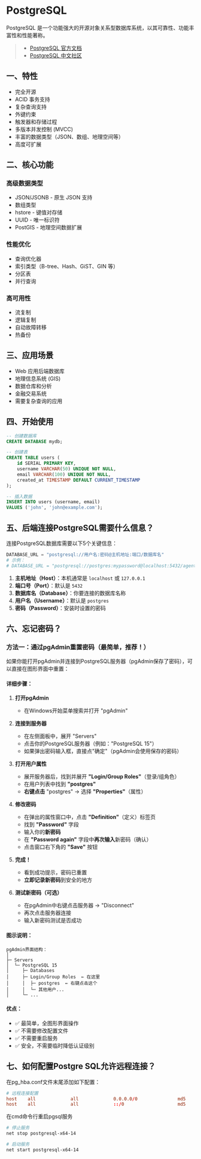 # PostgreSQL

PostgreSQL 是一个功能强大的开源对象关系型数据库系统，以其可靠性、功能丰富性和性能著称。

> - [PostgreSQL 官方文档](https://www.postgresql.org/docs/)
> - [PostgreSQL 中文社区](http://www.postgres.cn/)

## 一、特性

- 完全开源
- ACID 事务支持
- 复杂查询支持
- 外键约束
- 触发器和存储过程
- 多版本并发控制 (MVCC)
- 丰富的数据类型（JSON、数组、地理空间等）
- 高度可扩展

## 二、核心功能

### 高级数据类型
- JSON/JSONB - 原生 JSON 支持
- 数组类型
- hstore - 键值对存储
- UUID - 唯一标识符
- PostGIS - 地理空间数据扩展

### 性能优化
- 查询优化器
- 索引类型（B-tree、Hash、GiST、GIN 等）
- 分区表
- 并行查询

### 高可用性
- 流复制
- 逻辑复制
- 自动故障转移
- 热备份

## 三、应用场景

- Web 应用后端数据库
- 地理信息系统 (GIS)
- 数据仓库和分析
- 金融交易系统
- 需要复杂查询的应用

## 四、开始使用

```sql
-- 创建数据库
CREATE DATABASE mydb;

-- 创建表
CREATE TABLE users (
    id SERIAL PRIMARY KEY,
    username VARCHAR(50) UNIQUE NOT NULL,
    email VARCHAR(100) UNIQUE NOT NULL,
    created_at TIMESTAMP DEFAULT CURRENT_TIMESTAMP
);

-- 插入数据
INSERT INTO users (username, email) 
VALUES ('john', 'john@example.com');
```

## 五、后端连接PostgreSQL需要什么信息？

连接PostgreSQL数据库需要以下5个关键信息：

```python
DATABASE_URL = "postgresql://用户名:密码@主机地址:端口/数据库名"
# 示例：
# DATABASE_URL = "postgresql://postgres:mypassword@localhost:5432/agent_management"
```

1. **主机地址（Host）**：本机通常是 `localhost` 或 `127.0.0.1`
2. **端口号（Port）**：默认是 `5432`
3. **数据库名（Database）**：你要连接的数据库名称
4. **用户名（Username）**：默认是 `postgres`
5. **密码（Password）**：安装时设置的密码

## 六、忘记密码？

### 方法一：通过pgAdmin重置密码（最简单，推荐！）

如果你能打开pgAdmin并连接到PostgreSQL服务器（pgAdmin保存了密码），可以直接在图形界面中重置：

#### 详细步骤：

1. **打开pgAdmin**
   - 在Windows开始菜单搜索并打开 "pgAdmin"

2. **连接到服务器**
   - 在左侧面板中，展开 "Servers"
   - 点击你的PostgreSQL服务器（例如："PostgreSQL 15"）
   - 如果弹出密码输入框，直接点"确定"（pgAdmin会使用保存的密码）

3. **打开用户属性**
   - 展开服务器后，找到并展开 **"Login/Group Roles"**（登录/组角色）
   - 在用户列表中找到 **"postgres"**
   - **右键点击** "postgres" → 选择 **"Properties"**（属性）

4. **修改密码**
   - 在弹出的属性窗口中，点击 **"Definition"**（定义）标签页
   - 找到 **"Password"** 字段
   - 输入你的**新密码**
   - 在 **"Password again"** 字段中**再次输入**新密码（确认）
   - 点击窗口右下角的 **"Save"** 按钮

5. **完成！**
   - 看到成功提示，密码已重置
   - **立即记录新密码**到安全的地方

6. **测试新密码（可选）**
   - 在pgAdmin中右键点击服务器 → "Disconnect"
   - 再次点击服务器连接
   - 输入新密码测试是否成功

#### 图示说明：

```
pgAdmin界面结构：
│
├─ Servers
│  └─ PostgreSQL 15
│     ├─ Databases
│     ├─ Login/Group Roles  ← 在这里
│     │  ├─ postgres  ← 右键点击这个
│     │  └─ 其他用户...
│     └─ ...
```

#### 优点：
- ✅ 最简单，全图形界面操作
- ✅ 不需要修改配置文件
- ✅ 不需要重启服务
- ✅ 安全，不需要临时降低认证级别

## 七、如何配置Postgre SQL允许远程连接？

在pg_hba.conf文件末尾添加如下配置：

```conf
# 远程连接配置
host    all             all             0.0.0.0/0               md5
host    all             all             ::/0                    md5
```

在cmd命令行重启pgsql服务

```bash
# 停止服务
net stop postgresql-x64-14

# 启动服务
net start postgresql-x64-14
```
